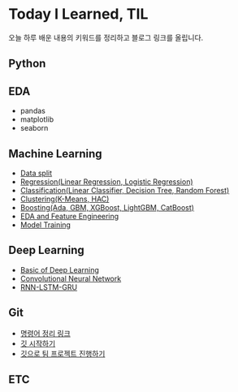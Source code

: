 # Today I Learned, TIL
오늘 하루 배운 내용의 키워드를 정리하고 블로그 링크를 올립니다.

## Python

## EDA

- pandas
- matplotlib
- seaborn

## Machine Learning
* [Data split](https://github.com/LEEINSEO-0118/TIL/blob/main/Mahchine_learning/Data_split.md)
* [Regression(Linear Regression, Logistic Regression)](https://github.com/LEEINSEO-0118/TIL/blob/main/Mahchine_learning/Regression.md)
* [Classification(Linear Classifier, Decision Tree, Random Forest)](https://github.com/LEEINSEO-0118/TIL/blob/main/Mahchine_learning/Classification.md)
* [Clustering(K-Means, HAC)](https://github.com/LEEINSEO-0118/TIL/blob/main/Mahchine_learning/Clustering.md)
* [Boosting(Ada, GBM, XGBoost, LightGBM, CatBoost)](https://github.com/LEEINSEO-0118/TIL/blob/main/Mahchine_learning/Boosting.md)
* [EDA and Feature Engineering](https://github.com/LEEINSEO-0118/TIL/blob/main/Mahchine_learning/EDA_and_FeatureEngineering.md)
* [Model Training](https://github.com/LEEINSEO-0118/TIL/blob/main/Mahchine_learning/Model_Training.md)

## Deep Learning
* [Basic of Deep Learning](https://github.com/LEEINSEO-0118/TIL/blob/main/Deep_learning/basic_of_DL.md)
* [Convolutional Neural Network](https://github.com/LEEINSEO-0118/TIL/blob/main/Deep_learning/CNN.md)
* [RNN-LSTM-GRU](https://github.com/LEEINSEO-0118/TIL/blob/main/Deep_learning/RNN_LSTM_GRU.md)

## Git
- [명령어 정리 링크](https://medium.com/@dlstj1506/git-3bb137153028)
- [깃 시작하기](https://github.com/LEEINSEO-0118/TIL/blob/main/git/230915_git_%EC%8B%9C%EC%9E%91%ED%95%98%EA%B8%B0.md)
- [깃으로 팀 프로젝트 진행하기](https://github.com/LEEINSEO-0118/TIL/blob/main/git/git_teamproject.md)

## ETC
